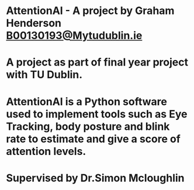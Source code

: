 # AttentionAI -  A project by Graham Henderson B00130193@Mytudublin.ie
# A project as part of final year project with TU Dublin.
# AttentionAI is a Python software used to implement tools such as Eye Tracking, body posture and blink rate to estimate and give a score of attention levels.
# Supervised by Dr.Simon Mcloughlin
# 
